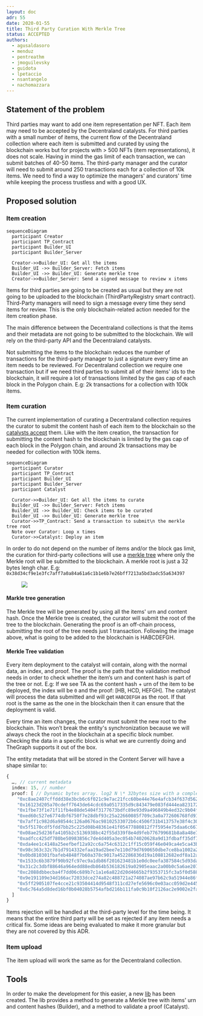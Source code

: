 ```yaml
---
layout: doc
adr: 55
date: 2020-01-55
title: Third Party Curation With Merkle Tree
status: ACCEPTED
authors:
  - agusaldasoro
  - menduz
  - pentreathm
  - jmoguilevsky
  - guidota
  - lpetaccio
  - nsantangelo
  - nachomazzara
---
```


## Statement of the problem

Third parties may want to add one item representation per NFT. Each item may need to be accepted by the Decentraland catalysts. For third parties with a small number of items, the current flow of the Decentraland collection where each item is submitted and curated by using the blockchain works but for projects with > 500 NFTs (item representations), it does not scale. Having in mind the gas limit of each transaction, we can submit batches of 40-50 items. The third-party manager and the curator will need to submit around 250 transactions each for a collection of 10k items. We need to find a way to optimize the managers' and curators' time while keeping the process trustless and with a good UX.

## Proposed solution

### Item creation

```mermaid
sequenceDiagram
  participant Creator
  participant TP_Contract
  participant Builder_UI
  participant Builder_Server

  Creator->>Builder_UI: Get all the items
  Builder_UI ->> Builder_Server: Fetch items
  Builder_UI ->> Builder_UI: Generate merkle tree
  Creator->>Builder_Server: Send a signed message to review x items
```

Items for third parties are going to be created as usual but they are not going to be uploaded to the blockchain (ThirdPartyRegistry smart contract). Third-Party managers will need to sign a message every time they send items for review. This is the only blockchain-related action needed for the item creation phase.

The main difference between the Decentraland collections is that the items and their metadata are not going to be submitted to the blockchain. We will rely on the third-party API and the Decentraland catalysts.

Not submitting the items to the blockchain reduces the number of transactions for the third-party manager to just a signature every time an item needs to be reviewed. For Decentraland collection we require one transaction but if we need third parties to submit all of their items' ids to the blockchain, it will require a lot of transactions limited by the gas cap of each block in the Polygon chain. E.g: 2k transactions for a collection with 100k items.

### Item curation

The current implementation of curating a Decentraland collection requires the curator to submit the content hash of each item to the blockchain so the [catalysts accept](/adr/ADR-41) them. Like with the item creation, the transaction for submitting the content hash to the blockchain is limited by the gas cap of each block in the Polygon chain, and around 2k transactions may be needed for collection with 100k items.

```mermaid
sequenceDiagram
  participant Curator
  participant TP_Contract
  participant Builder_UI
  participant Builder_Server
  participant Catalyst

  Curator->>Builder_UI: Get all the items to curate
  Builder_UI ->> Builder_Server: Fetch items
  Builder_UI ->> Builder_UI: Check items to be curated
  Builder_UI ->> Builder_UI: Generate merkle tree
  Curator->>TP_Contract: Send a transaction to submit\n the merkle tree root
  Note over Curator: Loop x times
  Curator->>Catalyst: Deploy an item
```

In order to do not depend on the number of items and/or the block gas limit, the curation for third-party collections will use a [merkle tree](https://www.forex.academy/understanding-merkle-tree-its-importance-in-blockchain/) where only the Merkle root will be submitted to the blockchain. A merkle root is just a 32 bytes lengh char. E.g: `0x38d34cf9e1e3fc7aff7a0a84a61a6c1b1e6b7e26bff7213a5bd3adc55a634397`

<figure>
  <img src="/resources/ADR-55/Merkle-Tree.jpeg" />
</figure>

#### Markle tree generation

The Merkle tree will be generated by using all the items' urn and content hash. Once the Merkle tree is created, the curator will submit the root of the tree to the blockchain. Generating the proof is an off-chain process, submitting the root of the tree needs just 1 transaction. Following the image above, what is going to be added to the blockchain is HABCDEFGH.

#### Merkle Tree validation

Every item deployment to the catalyst will contain, along with the normal data, an index, and proof. The proof is the path that the validation method needs in order to check whether the item’s urn and content hash is part of the tree or not. E.g: If we see TA as the content hash + urn of the item to be deployed, the index will be `0` and the proof: [HB, HCD, HEFGH]. The catalyst will process the data submitted and will get `HABCDEFGH` as the root. If that root is the same as the one in the blockchain then it can ensure that the deployment is valid.

Every time an item changes, the curator must submit the new root to the blockchain. This won’t break the entity's synchronization because we will always check the root in the blockchain at a specific block number. Checking the data in a specific block is what we are currently doing and TheGraph supports it out of the box.

The entity metadata that will be stored in the Content Server will have a shape similar to:

```typescript
{
  …, // current metadata
  index: 15, // number
  proof: [ // Dynamic bytes array. log2 N \* 32bytes size with a complexity of O(log2 N). Where N is the number of items.
    "0xc8ae2407cffddd38e3bcb6c6f021c9e7ac21fcc60be44e76e4afcb34f637d562",
    "0x16123d205a70cdeff7643de64cdc69a0517335d9c843479e083fd444ea823172",
    "0x1fbe73f1e71f11fb4e88de5404f3177673bdfc89e93d9a496849b4ed32c9b04f",
    "0xed60c527e6774dbf6750f7e28dbf93c25a22660085f709c3a0a772606768fd91",
    "0x7aff1c982d6a98544c126a0676ac98102533072b6c4506f31b413757e38f4c30",
    "0x5f5170cdf5fdd7bb25c225d08b48361e41f05477880812f7f5954e75daa6c667",
    "0x08ae25d236fa4105b2c5136938bc42f55d339f8e4d9feb776799681b8a8a48e7",
    "0xadfcc425df780be50983856c7de4d405a3ec054b74020628a9d13fdbaff35df7",
    "0xda4ee1c4148a25eefbef12a92cc6a754c6312c1ff15c059f46e049ca4e5ca43b",
    "0x98c363c32c7b1d7914332efaa19ad2bee7e110d79d7690650dbe7ce8ba1002a2",
    "0x0bd810301fbafeb4848f7b60a378c9017a452286836d19a108812682edf8a12a",
    "0x1533c6b3879f90b92fc97ec9a1db86f201623481b1e0dc0eefa387584c5d93da",
    "0x31c2c3dbf88646a964edd88edb864b536182619a02905eaac2a00b0c5a6ae207",
    "0xc2088dbbecba4f7dd06c689b7c1a1e6a822d20d4665b2f9353715fc3a5f0d588",
    "0x9e191109e34d166ac72033dce274a82c488721a274087ae97b62c9a51944e86f",
    "0x5ff2905107fe4cce21c93504414d9548f311cd27efe5696c0e03acc059d2e445",
    "0x6c764a5d8ded16bf0b04028b5754afbd216b111fa0c9b10f2126ac2e9002e2fa"
  ]
}
```

Items rejection will be handled at the third-party level for the time being. It means that the entire third party will be set as rejected if any item needs a critical fix. Some ideas are being evaluated to make it more granular but they are not covered by this ADR.

### Item upload

The item upload will work the same as for the Decentraland collection.

## Tools

In order to make the development for this easier, a new [lib](https://github.com/decentraland/content-hash-tree) has been created. The lib provides a method to generate a Merkle tree with items' urn and content hashes (Builder), and a method to validate a proof (Catalyst).
